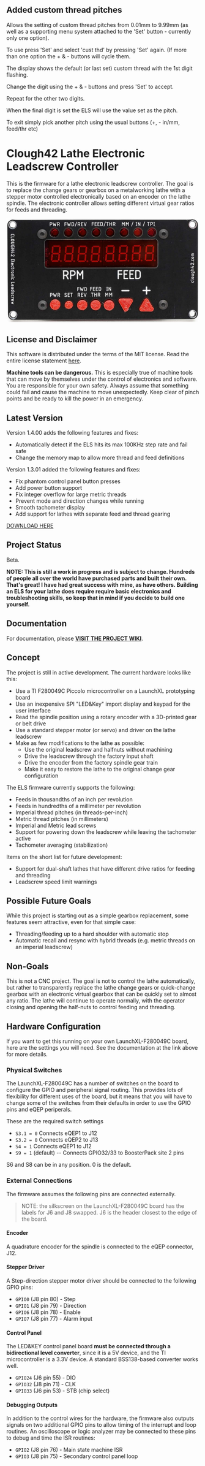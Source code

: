 ## Added custom thread pitches
Allows the setting of custom thread pitches from 0.01mm to 9.99mm (as well as a supporting menu system attached to the 'Set' button - currently only one option).

To use press 'Set' and select 'cust thd' by pressing 'Set' again. (If more than one option the + & - buttons will cycle them.

The display shows the default (or last set) custom thread with the 1st digit flashing.

Change the digit using the + & - buttons and press 'Set' to accept. 

Repeat for the other two digits.

When the final digit is set the ELS will use the value set as the pitch.

To exit simply pick another pitch using the usual buttons (+, - in/mm, feed/thr etc)

# Clough42 Lathe Electronic Leadscrew Controller

This is the firmware for a lathe electronic leadscrew controller.  The goal is to replace the change
gears or gearbox on a metalworking lathe with a stepper motor controlled electronically based on an encoder on the
lathe spindle.  The electronic controller allows setting different virtual gear ratios for feeds and threading.

![Silkscreened Control Panel](https://raw.githubusercontent.com/clough42/electronic-leadscrew/master/docs/images/CPKit.jpg)

## License and Disclaimer

This software is distributed under the terms of the MIT license.  Read the entire
license statement [here](https://github.com/clough42/electronic-leadscrew/blob/master/LICENSE).

**Machine tools can be dangerous.**  This is especially true of machine tools that can move by themselves
under the control of electronics and software.  You are responsible for your own safety.  Always assume
that something could fail and cause the machine to move unexpectedly.  Keep clear of pinch points and 
be ready to kill the power in an emergency.

## Latest Version

Version 1.4.00 adds the following features and fixes:
* Automatically detect if the ELS hits its max 100KHz step rate and fail safe
* Change the memory map to allow more thread and feed definitions

Version 1.3.01 added the following features and fixes:
* Fix phantom control panel button presses
* Add power button support
* Fix integer overflow for large metric threads
* Prevent mode and direction changes while running
* Smooth tachometer display
* Add support for lathes with separate feed and thread gearing

[DOWNLOAD HERE](https://github.com/clough42/electronic-leadscrew/releases)

## Project Status
Beta.

**NOTE: This is still a work in progress and is subject to change.  Hundreds of people all over the world have purchased parts
and built their own.  That's great!  I have had great success with mine, as have others.  Building an ELS
for your lathe does require require basic electronics and troubleshooting skills, so keep that in mind if you decide to build one
yourself.**

## Documentation
For documentation, please [**VISIT THE PROJECT WIKI**](https://github.com/clough42/electronic-leadscrew/wiki).

## Concept
The project is still in active development.  The current hardware looks like this:
* Use a TI F280049C Piccolo microcontroller on a LaunchXL prototyping board
* Use an inexpensive SPI "LED&Key" import display and keypad for the user interface
* Read the spindle position using a rotary encoder with a 3D-printed gear or belt drive
* Use a standard stepper motor (or servo) and driver on the lathe leadscrew
* Make as few modifications to the lathe as possible:
  * Use the original leadscrew and halfnuts without machining
  * Drive the leadscrew through the factory input shaft
  * Drive the encoder from the factory spindle gear train
  * Make it easy to restore the lathe to the original change gear configuration  

The ELS firmware currently supports the following:
* Feeds in thousandths of an inch per revolution
* Feeds in hundredths of a millimeter per revolution
* Imperial thread pitches (in threads-per-inch)
* Metric thread pitches (in millimeters)
* Imperial and Metric lead screws
* Support for powering down the leadscrew while leaving the tachometer active
* Tachometer averaging (stabilization)

Items on the short list for future development:
* Support for dual-shaft lathes that have different drive ratios for feeding and threading
* Leadscrew speed limit warnings

## Possible Future Goals
While this project is starting out as a simple gearbox replacement, some features seem attractive, even for
that simple case:
* Threading/feeding up to a hard shoulder with automatic stop
* Automatic recall and resync with hybrid threads (e.g. metric threads on an imperial leadscrew)

## Non-Goals
This is not a CNC project.  The goal is not to control the lathe automatically, but rather to transparently
replace the lathe change gears or quick-change gearbox with an electronic virtual gearbox that can be quickly
set to almost any ratio.  The lathe will continue to operate normally, with the operator closing and opening
the half-nuts to control feeding and threading.

## Hardware Configuration
If you want to get this running on your own LaunchXL-F280049C board, here are the settings you will need.
See the documentation at the link above for more details.

### Physical Switches
The LaunchXL-F280049C has a number of switches on the board to configure the GPIO and peripheral signal routing.
This provides lots of flexibility for different uses of the board, but it means that you will have to change
some of the switches from their defaults in order to use the GPIO pins and eQEP periperals.

These are the required switch settings
* `S3.1 = 0` Connects eQEP1 to J12
* `S3.2 = 0` Connects eQEP2 to J13
* `S4 = 1` Connects eQEP1 to J12
* `S9 = 1` (default) -- Connects GPIO32/33 to BoosterPack site 2 pins

S6 and S8 can be in any position.  0 is the default.

### External Connections
The firmware assumes the following pins are connected externally.

> NOTE: the silkscreen on the LaunchXL-F280049C board has the labels for J6 and J8
> swapped.  J6 is the header closest to the edge of the board.

#### Encoder
A quadrature encoder for the spindle is connected to the eQEP connector, J12.

#### Stepper Driver
A Step-direction stepper motor driver should be connected to the following GPIO pins:
* `GPIO0` (J8 pin 80) - Step
* `GPIO1` (J8 pin 79) - Direction
* `GPIO6` (J8 pin 78) - Enable
* `GPIO7` (J8 pin 77) - Alarm input

#### Control Panel
The LED&KEY control panel board **must be connected through a bidirectional level converter**, since
it is a 5V device, and the TI microcontroller is a 3.3V device.  A standard BSS138-based converter works
well.
* `GPIO24` (J6 pin 55) - DIO
* `GPIO32` (J8 pin 71) - CLK
* `GPIO33` (J6 pin 53) - STB (chip select)

#### Debugging Outputs
In addition to the control wires for the hardware, the firmware also outputs signals on two additional
GPIO pins to allow timing of the interrupt and loop routines.  An oscilloscope or logic analyzer may be
connected to these pins to debug and time the ISR routines:
* `GPIO2` (J8 pin 76) - Main state machine ISR
* `GPIO3` (J8 pin 75) - Secondary control panel loop
